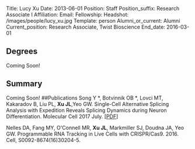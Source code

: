 Title: Lucy Xu
Date: 2013-06-01
Position: Staff
Position_suffix: Research Associate I
Affiliation:
Email: 
Fellowship:
Headshot: /images/people/lucy_xu.jpg
Template: person
Alumni_or_current: Alumni
Current_position: Research Associate, Twist Bioscience
End_date: 2016-03-01
<!-- Status: draft -->

## Degrees
Coming Soon!
## Summary
Coming Soon!
##Publications
Song Y *, Botvinnik OB *, Lovci MT, Kakaradov B, Liu PL, **Xu JL**,Yeo GW. Single-Cell Alternative Splicing Analysis with Expedition Reveals Splicing Dynamics during Neuron Differentiation. Molecular Cell 2017 July. [[PDF](/papers/2017/Olga_Yan_MolecularCell_2017.pdf)]  

Nelles DA, Fang MY, O'Connell MR, **Xu JL**, Markmiller SJ, Doudna JA, Yeo GW. Programmable RNA Tracking in Live Cells with CRISPR/Cas9. 2016. Cell, S0092-8674(16)30204-5.